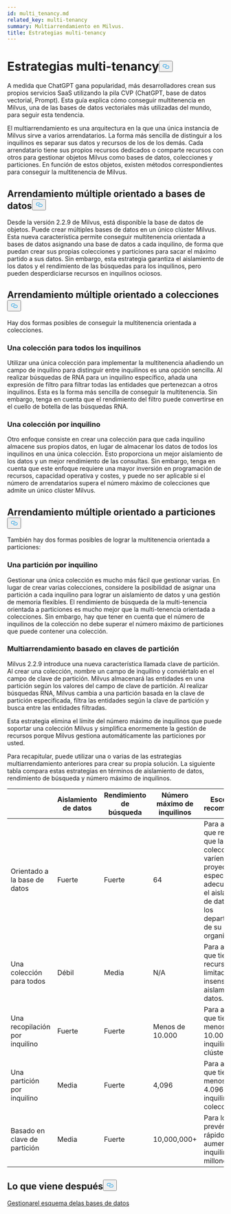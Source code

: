```yaml
---
id: multi_tenancy.md
related_key: multi-tenancy
summary: Multiarrendamiento en Milvus.
title: Estrategias multi-tenancy
---
```

<h1 id="Multi-tenancy-strategies" class="common-anchor-header">Estrategias multi-tenancy<button data-href="#Multi-tenancy-strategies" class="anchor-icon" translate="no">
      <svg translate="no"
        aria-hidden="true"
        focusable="false"
        height="20"
        version="1.1"
        viewBox="0 0 16 16"
        width="16"
      >
        <path
          fill="#0092E4"
          fill-rule="evenodd"
          d="M4 9h1v1H4c-1.5 0-3-1.69-3-3.5S2.55 3 4 3h4c1.45 0 3 1.69 3 3.5 0 1.41-.91 2.72-2 3.25V8.59c.58-.45 1-1.27 1-2.09C10 5.22 8.98 4 8 4H4c-.98 0-2 1.22-2 2.5S3 9 4 9zm9-3h-1v1h1c1 0 2 1.22 2 2.5S13.98 12 13 12H9c-.98 0-2-1.22-2-2.5 0-.83.42-1.64 1-2.09V6.25c-1.09.53-2 1.84-2 3.25C6 11.31 7.55 13 9 13h4c1.45 0 3-1.69 3-3.5S14.5 6 13 6z"
        ></path>
      </svg>
    </button></h1><p>A medida que ChatGPT gana popularidad, más desarrolladores crean sus propios servicios SaaS utilizando la pila CVP (ChatGPT, base de datos vectorial, Prompt). Esta guía explica cómo conseguir multitenencia en Milvus, una de las bases de datos vectoriales más utilizadas del mundo, para seguir esta tendencia.</p>
<p>El multiarrendamiento es una arquitectura en la que una única instancia de Milvus sirve a varios arrendatarios. La forma más sencilla de distinguir a los inquilinos es separar sus datos y recursos de los de los demás. Cada arrendatario tiene sus propios recursos dedicados o comparte recursos con otros para gestionar objetos Milvus como bases de datos, colecciones y particiones. En función de estos objetos, existen métodos correspondientes para conseguir la multitenencia de Milvus.</p>
<h2 id="Database-oriented-multi-tenancy" class="common-anchor-header">Arrendamiento múltiple orientado a bases de datos<button data-href="#Database-oriented-multi-tenancy" class="anchor-icon" translate="no">
      <svg translate="no"
        aria-hidden="true"
        focusable="false"
        height="20"
        version="1.1"
        viewBox="0 0 16 16"
        width="16"
      >
        <path
          fill="#0092E4"
          fill-rule="evenodd"
          d="M4 9h1v1H4c-1.5 0-3-1.69-3-3.5S2.55 3 4 3h4c1.45 0 3 1.69 3 3.5 0 1.41-.91 2.72-2 3.25V8.59c.58-.45 1-1.27 1-2.09C10 5.22 8.98 4 8 4H4c-.98 0-2 1.22-2 2.5S3 9 4 9zm9-3h-1v1h1c1 0 2 1.22 2 2.5S13.98 12 13 12H9c-.98 0-2-1.22-2-2.5 0-.83.42-1.64 1-2.09V6.25c-1.09.53-2 1.84-2 3.25C6 11.31 7.55 13 9 13h4c1.45 0 3-1.69 3-3.5S14.5 6 13 6z"
        ></path>
      </svg>
    </button></h2><p>Desde la versión 2.2.9 de Milvus, está disponible la base de datos de objetos. Puede crear múltiples bases de datos en un único clúster Milvus. Esta nueva característica permite conseguir multitenencia orientada a bases de datos asignando una base de datos a cada inquilino, de forma que puedan crear sus propias colecciones y particiones para sacar el máximo partido a sus datos. Sin embargo, esta estrategia garantiza el aislamiento de los datos y el rendimiento de las búsquedas para los inquilinos, pero pueden desperdiciarse recursos en inquilinos ociosos.</p>
<h2 id="Collection-oriented-multi-tenancy" class="common-anchor-header">Arrendamiento múltiple orientado a colecciones<button data-href="#Collection-oriented-multi-tenancy" class="anchor-icon" translate="no">
      <svg translate="no"
        aria-hidden="true"
        focusable="false"
        height="20"
        version="1.1"
        viewBox="0 0 16 16"
        width="16"
      >
        <path
          fill="#0092E4"
          fill-rule="evenodd"
          d="M4 9h1v1H4c-1.5 0-3-1.69-3-3.5S2.55 3 4 3h4c1.45 0 3 1.69 3 3.5 0 1.41-.91 2.72-2 3.25V8.59c.58-.45 1-1.27 1-2.09C10 5.22 8.98 4 8 4H4c-.98 0-2 1.22-2 2.5S3 9 4 9zm9-3h-1v1h1c1 0 2 1.22 2 2.5S13.98 12 13 12H9c-.98 0-2-1.22-2-2.5 0-.83.42-1.64 1-2.09V6.25c-1.09.53-2 1.84-2 3.25C6 11.31 7.55 13 9 13h4c1.45 0 3-1.69 3-3.5S14.5 6 13 6z"
        ></path>
      </svg>
    </button></h2><p>Hay dos formas posibles de conseguir la multitenencia orientada a colecciones.</p>
<h3 id="One-collection-for-all-tenants" class="common-anchor-header">Una colección para todos los inquilinos</h3><p>Utilizar una única colección para implementar la multitenencia añadiendo un campo de inquilino para distinguir entre inquilinos es una opción sencilla. Al realizar búsquedas de RNA para un inquilino específico, añada una expresión de filtro para filtrar todas las entidades que pertenezcan a otros inquilinos. Esta es la forma más sencilla de conseguir la multitenencia. Sin embargo, tenga en cuenta que el rendimiento del filtro puede convertirse en el cuello de botella de las búsquedas RNA.</p>
<h3 id="One-collection-per-tenant" class="common-anchor-header">Una colección por inquilino</h3><p>Otro enfoque consiste en crear una colección para que cada inquilino almacene sus propios datos, en lugar de almacenar los datos de todos los inquilinos en una única colección. Esto proporciona un mejor aislamiento de los datos y un mejor rendimiento de las consultas. Sin embargo, tenga en cuenta que este enfoque requiere una mayor inversión en programación de recursos, capacidad operativa y costes, y puede no ser aplicable si el número de arrendatarios supera el número máximo de colecciones que admite un único clúster Milvus.</p>
<h2 id="Partition-oriented-multi-tenancy" class="common-anchor-header">Arrendamiento múltiple orientado a particiones<button data-href="#Partition-oriented-multi-tenancy" class="anchor-icon" translate="no">
      <svg translate="no"
        aria-hidden="true"
        focusable="false"
        height="20"
        version="1.1"
        viewBox="0 0 16 16"
        width="16"
      >
        <path
          fill="#0092E4"
          fill-rule="evenodd"
          d="M4 9h1v1H4c-1.5 0-3-1.69-3-3.5S2.55 3 4 3h4c1.45 0 3 1.69 3 3.5 0 1.41-.91 2.72-2 3.25V8.59c.58-.45 1-1.27 1-2.09C10 5.22 8.98 4 8 4H4c-.98 0-2 1.22-2 2.5S3 9 4 9zm9-3h-1v1h1c1 0 2 1.22 2 2.5S13.98 12 13 12H9c-.98 0-2-1.22-2-2.5 0-.83.42-1.64 1-2.09V6.25c-1.09.53-2 1.84-2 3.25C6 11.31 7.55 13 9 13h4c1.45 0 3-1.69 3-3.5S14.5 6 13 6z"
        ></path>
      </svg>
    </button></h2><p>También hay dos formas posibles de lograr la multitenencia orientada a particiones:</p>
<h3 id="One-partition-per-tenant" class="common-anchor-header">Una partición por inquilino</h3><p>Gestionar una única colección es mucho más fácil que gestionar varias. En lugar de crear varias colecciones, considere la posibilidad de asignar una partición a cada inquilino para lograr un aislamiento de datos y una gestión de memoria flexibles. El rendimiento de búsqueda de la multi-tenencia orientada a particiones es mucho mejor que la multi-tenencia orientada a colecciones. Sin embargo, hay que tener en cuenta que el número de inquilinos de la colección no debe superar el número máximo de particiones que puede contener una colección.</p>
<h3 id="Partition-key-based-multi-tenancy" class="common-anchor-header">Multiarrendamiento basado en claves de partición</h3><p>Milvus 2.2.9 introduce una nueva característica llamada clave de partición. Al crear una colección, nombre un campo de inquilino y conviértalo en el campo de clave de partición. Milvus almacenará las entidades en una partición según los valores del campo de clave de partición. Al realizar búsquedas RNA, Milvus cambia a una partición basada en la clave de partición especificada, filtra las entidades según la clave de partición y busca entre las entidades filtradas.</p>
</div>
<p>Esta estrategia elimina el límite del número máximo de inquilinos que puede soportar una colección Milvus y simplifica enormemente la gestión de recursos porque Milvus gestiona automáticamente las particiones por usted.</p>
<p>Para recapitular, puede utilizar una o varias de las estrategias multiarrendamiento anteriores para crear su propia solución. La siguiente tabla compara estas estrategias en términos de aislamiento de datos, rendimiento de búsqueda y número máximo de inquilinos.</p>
<table>
<thead>
<tr><th></th><th>Aislamiento de datos</th><th>Rendimiento de búsqueda</th><th>Número máximo de inquilinos</th><th>Escenarios recomendados</th></tr>
</thead>
<tbody>
<tr><td>Orientado a la base de datos</td><td>Fuerte</td><td>Fuerte</td><td>64</td><td>Para aquellos que requieren que las colecciones varíen con los proyectos, especialmente adecuado para el aislamiento de datos entre los departamentos de su organización.</td></tr>
<tr><td>Una colección para todos</td><td>Débil</td><td>Media</td><td>N/A</td><td>Para aquellos que tienen recursos limitados y son insensibles al aislamiento de datos.</td></tr>
<tr><td>Una recopilación por inquilino</td><td>Fuerte</td><td>Fuerte</td><td>Menos de 10.000</td><td>Para aquellos que tienen menos de 10.000 inquilinos por clúster.</td></tr>
<tr><td>Una partición por inquilino</td><td>Media</td><td>Fuerte</td><td>4,096</td><td>Para aquellos que tienen menos de 4.096 inquilinos por colección.</td></tr>
<tr><td>Basado en clave de partición</td><td>Media</td><td>Fuerte</td><td>10,000,000+</td><td>Para los que prevén un rápido aumento de inquilinos hasta millones.</td></tr>
</tbody>
</table>
<h2 id="Whats-next" class="common-anchor-header">Lo que viene después<button data-href="#Whats-next" class="anchor-icon" translate="no">
      <svg translate="no"
        aria-hidden="true"
        focusable="false"
        height="20"
        version="1.1"
        viewBox="0 0 16 16"
        width="16"
      >
        <path
          fill="#0092E4"
          fill-rule="evenodd"
          d="M4 9h1v1H4c-1.5 0-3-1.69-3-3.5S2.55 3 4 3h4c1.45 0 3 1.69 3 3.5 0 1.41-.91 2.72-2 3.25V8.59c.58-.45 1-1.27 1-2.09C10 5.22 8.98 4 8 4H4c-.98 0-2 1.22-2 2.5S3 9 4 9zm9-3h-1v1h1c1 0 2 1.22 2 2.5S13.98 12 13 12H9c-.98 0-2-1.22-2-2.5 0-.83.42-1.64 1-2.09V6.25c-1.09.53-2 1.84-2 3.25C6 11.31 7.55 13 9 13h4c1.45 0 3-1.69 3-3.5S14.5 6 13 6z"
        ></path>
      </svg>
    </button></h2><p><a href="/docs/es/manage_databases.md">Gestionar</a><a href="/docs/es/schema.md">el esquema de</a><a href="/docs/es/manage_databases.md">las bases de datos</a></p>
